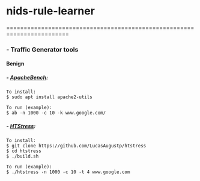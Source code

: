 # nids-rule-learner
========================================================================

### - Traffic Generator tools

#### Benign
##### - [ApacheBench](https://httpd.apache.org/docs/2.4/programs/ab.html): 
	To install:
    $ sudo apt install apache2-utils
    
    To run (example):
    $ ab -n 1000 -c 10 -k www.google.com/
    
    
##### - [HTStress](https://github.com/LucasAugustp/htstress):
	To install:
    $ git clone https://github.com/LucasAugustp/htstress
    $ cd htstress
    $ ./build.sh
    
    To run (example):
    $ ./htstress -n 1000 -c 10 -t 4 www.google.com
    
    
